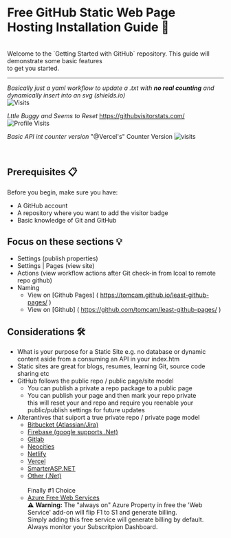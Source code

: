 # Free GitHub Static Web Page Hosting Installation Guide 🚀
<br/>
Welcome to the `Getting Started with GitHub` repository. This guide will demonstrate some basic features </br> to get you started.

***

_Basically just a yaml workflow to update a .txt with __no real counting__ and dynamically insert into an svg (shields.io)_  <br/>
![Visits](https://img.shields.io/badge/Visits-430-blue)

_Lttle Buggy and Seems to Reset_ https://githubvisitorstats.com/ <br/>
![Profile Visits](https://img.shields.io/endpoint?url=https://yasinkalkan.com/api/githubvisitorstats/track/?user=user456-ux)

<!-- 
![visits](https://visit-counter.vercel.app/counter.png?page=&s=40&c=00ff00&bg=00000000&no=2&ff=digi&tb=&ta=)  //creating extra \r\n
-->
_Basic API int counter version_
"@Vercel's" Counter Version ![visits](https://visit-counter.vercel.app/counter.png?page=https%3A%2F%2Fgithub.com%2Fuser456-ux%2Fhello-world&s=40&c=00ff00&bg=00000000&no=2&ff=digi&tb=&ta=) <br/>
<!-- ![Visits](https://img.shields.io/badge/Visits-430-blue) -->

<!-- considered dropping the vercel into a var then into svg badge, but that needs html/js, so we are back to the logging solution -->
<!-- https://github.com/antonkomarev/github-profile-views-counter
![visits](https://visit-counter.vercel.app/counter.png?page=&s=40&c=00ff00&bg=00000000&no=2&ff=digi&tb=&ta=)
-->

 <br/>

<!--
-->

<!-- ###  :construction: __This site is under construction__ :construction:
<br/><br/> -->
## Prerequisites 📋

Before you begin, make sure you have:

- A GitHub account
- A repository where you want to add the visitor badge
- Basic knowledge of Git and GitHub

## Focus on these sections :bulb:
- Settings (publish properties)
- Settings | Pages (view site)
- Actions (view workflow actions after Git check-in from lcoal to remote repo github)
- Naming
  - View on [Github Pages] ( https://tomcam.github.io/least-github-pages/ )
  - View on [Github]       ( https://github.com/tomcam/least-github-pages/ )

## Considerations 🛠️
- What is your purpose for a Static Site e.g. no database or dynamic content aside from a consuming an API in your index.htm
- Static sites are great for blogs, resumes, learning Git, source code sharing etc
- GitHub follows the public repo / public page/site model
  -  You can publish a private a repo package to a public page
  -  You can publish your page and then mark your repo private </br>
     this will reset your and repo and require you reenable your public/publish
     settings for future updates
- Alterantives that suiport a true private repo / private page model
  - [Bitbucket (Atlassian/Jira)][l1]
  - [Firebase (google supports .Net)][l2]
  - [Gitlab][l3]
  - [Neocities][l4]
  - [Netlify][l5]
  - [Vercel][l6]
  - [SmarterASP.NET][l7]
  - [Other (.Net)][l8]
 </br> </br> Finally #1 Choice
  - [Azure Free Web Services][l9]
 </br> :warning: **Warning:**  The "always on" Azure Property in free the 'Web Service' add-on will flip F1 to S1 and generate billing. </br>  Simply adding this free service will generate billing by default. </br>  Always monitor your Subscritpion Dashboard.

[l1]: https://bitbucket.org/             
[l2]: https://firebase.google.com/docs/hosting/ 
[l3]: https://about.gitlab.com/features/pages/   
[l4]: https://neocities.org/                  
[l5]: https://www.netlify.com/                 
[l6]: https://vercel.com/                      
[l7]: https://www.smarterasp.net/hosting_plans
[l8]: https://dotnet.microsoft.com/en-us/apps/aspnet/hosting/
[l9]: https://azure.microsoft.com/en-us/pricing/free-services/#List-of-free-services 
